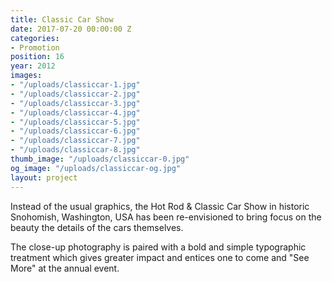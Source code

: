 ```yaml
---
title: Classic Car Show
date: 2017-07-20 00:00:00 Z
categories:
- Promotion
position: 16
year: 2012
images:
- "/uploads/classiccar-1.jpg"
- "/uploads/classiccar-2.jpg"
- "/uploads/classiccar-3.jpg"
- "/uploads/classiccar-4.jpg"
- "/uploads/classiccar-5.jpg"
- "/uploads/classiccar-6.jpg"
- "/uploads/classiccar-7.jpg"
- "/uploads/classiccar-8.jpg"
thumb_image: "/uploads/classiccar-0.jpg"
og_image: "/uploads/classiccar-og.jpg"
layout: project
---
```


Instead of the usual graphics, the Hot Rod & Classic Car Show in historic Snohomish, Washington, USA has been re-envisioned to bring focus on the beauty the details of the cars themselves.


The close-up photography is paired with a bold and simple typographic treatment which gives greater impact and entices one to come and "See More" at the annual event.
